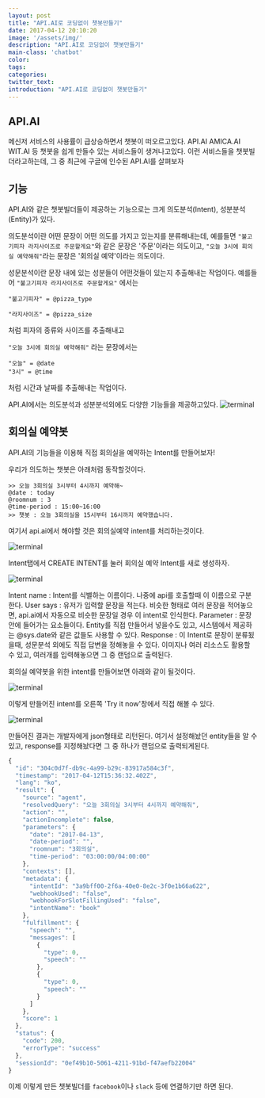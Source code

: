 ```yaml
---
layout: post
title: "API.AI로 코딩없이 챗봇만들기"
date: 2017-04-12 20:10:20
image: '/assets/img/'
description: "API.AI로 코딩없이 챗봇만들기"
main-class: 'chatbot'
color:
tags:
categories:
twitter_text:
introduction: "API.AI로 코딩없이 챗봇만들기"
---
```


API.AI
---
메신저 서비스의 사용률이 급상승하면서 챗봇이 떠오르고있다. 
API.AI AMICA.AI WIT.AI 등 챗봇을 쉽게 만들수 있는 서비스들이 생겨나고있다.
이런 서비스들을 챗봇빌더라고하는데, 그 중 최근에 구글에 인수된 API.AI를 살펴보자

기능
---
API.AI와 같은 챗봇빌더들이 제공하는 기능으로는 크게 의도분석(Intent), 성분분석(Entity)가 있다.


의도분석이란 어떤 문장이 어떤 의도를 가지고 있는지를 분류해내는데,
예를들면 `"불고기피자 라지사이즈로 주문할게요"`와 같은 문장은 '주문'이라는 의도이고,
`"오늘 3시에 회의실 예약해줘"`라는 문장은 '회의실 예약'이라는 의도이다.


성문분석이란 문장 내에 있는 성분들이 어떤것들이 있는지 추출해내는 작업이다.
예를들어 `"불고기피자 라지사이즈로 주문할게요"` 에서는
```
"불고기피자" = @pizza_type

"라지사이즈" = @pizza_size 
```
처럼 피자의 종류와 사이즈를 추출해내고

`"오늘 3시에 회의실 예약해줘"` 라는 문장에서는
```
"오늘" = @date
"3시" = @time
```
처럼 시간과 날짜를 추출해내는 작업이다.

API.AI에서는 의도분석과 성분분석외에도 다양한 기능들을 제공하고있다.
![terminal](https://github.com/CalyFactory/CalyFactory.github.io/blob/master/assets/img/jspiner/apiai_1.png?raw=true)

회의실 예약봇
---

API.AI의 기능들을 이용해 직접 회의실을 예약하는 Intent를 만들어보자!

우리가 의도하는 챗봇은 아래처럼 동작할것이다.

```
>> 오늘 3회의실 3시부터 4시까지 예약해~
@date : today
@roomnum : 3
@time-period : 15:00~16:00
>> 챗봇 : 오늘 3회의실을 15시부터 16시까지 예약했습니다.
```

여기서 api.ai에서 해야할 것은 회의실예약 intent를 처리하는것이다.

![terminal](https://github.com/CalyFactory/CalyFactory.github.io/blob/master/assets/img/jspiner/apiai_2.png?raw=true)

Intent탭에서 CREATE INTENT를 눌러 회의실 예약 Intent를 새로 생성하자.

![terminal](https://github.com/CalyFactory/CalyFactory.github.io/blob/master/assets/img/jspiner/apiai_3.png?raw=true)

Intent name : Intent를 식별하는 이름이다. 나중에 api를 호출할때 이 이름으로 구분한다.
User says : 유저가 입력할 문장을 적는다. 비슷한 형태로 여러 문장을 적어놓으면, api.ai에서 자동으로 비슷한 문장일 경우 이 intent로 인식한다.
Parameter : 문장 안에 들어가는 요소들이다. Entity를 직접 만들어서 넣을수도 있고, 시스템에서 제공하는 @sys.date와 같은 값들도 사용할 수 있다.
Response : 이 Intent로 문장이 분류됬을때, 성문분석 외에도 직접 답변을 정해놓을 수 있다. 이미지나 여러 리소스도 활용할 수 있고, 여러개를 입력해놓으면 그 중 랜덤으로 출력된다.

회의실 예약봇을 위한 intent를 만들어보면 아래와 같이 될것이다.


![terminal](https://github.com/CalyFactory/CalyFactory.github.io/blob/master/assets/img/jspiner/apiai_4.png?raw=true)

이렇게 만들어진 intent를 오른쪽 'Try it now'창에서 직접 해볼 수 있다.

![terminal](https://github.com/CalyFactory/CalyFactory.github.io/blob/master/assets/img/jspiner/apiai_5.png?raw=true)

만들어진 결과는 개발자에게 json형태로 리턴된다.
여기서 설정해놨던 entity들을 알 수 있고, response를 지정해놨다면 그 중 하나가 랜덤으로 출력되게된다.

```javascript
{
  "id": "304c0d7f-db9c-4a99-b29c-83917a584c3f",
  "timestamp": "2017-04-12T15:36:32.402Z",
  "lang": "ko",
  "result": {
    "source": "agent",
    "resolvedQuery": "오늘 3회의실 3시부터 4시까지 예약해줘",
    "action": "",
    "actionIncomplete": false,
    "parameters": {
      "date": "2017-04-13",
      "date-period": "",
      "roomnum": "3회의실",
      "time-period": "03:00:00/04:00:00"
    },
    "contexts": [],
    "metadata": {
      "intentId": "3a9bff00-2f6a-40e0-8e2c-3f0e1b66a622",
      "webhookUsed": "false",
      "webhookForSlotFillingUsed": "false",
      "intentName": "book"
    },
    "fulfillment": {
      "speech": "",
      "messages": [
        {
          "type": 0,
          "speech": ""
        },
        {
          "type": 0,
          "speech": ""
        }
      ]
    },
    "score": 1
  },
  "status": {
    "code": 200,
    "errorType": "success"
  },
  "sessionId": "0ef49b10-5061-4211-91bd-f47aefb22004"
}
```

이제 이렇게 만든 챗봇빌더를 `facebook`이나 `slack` 등에 연결하기만 하면 된다.